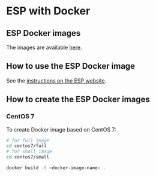 # ESP with Docker

## ESP Docker images

The images are available [here](https://hub.docker.com/repository/docker/davidegiri/esp).

## How to use the ESP Docker image

See the [instructions on the ESP website](https://www.esp.cs.columbia.edu/docs/setup/setup-guide/#docker).

## How to create the ESP Docker images

### CentOS 7

To create Docker image based on CentOS 7:
```bash
# for full image
cd centos7/full
# for small image
cd centos7/small

docker build -t <docker-image-name> .
```
